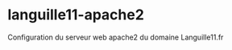 languille11-apache2
===================

Configuration du serveur web apache2 du domaine Languille11.fr
